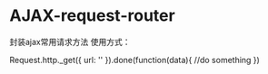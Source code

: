 # AJAX-request-router

封装ajax常用请求方法
使用方式：

  Request.http._get({
    url: ''
  }).done(function(data){
    //do something
  })

